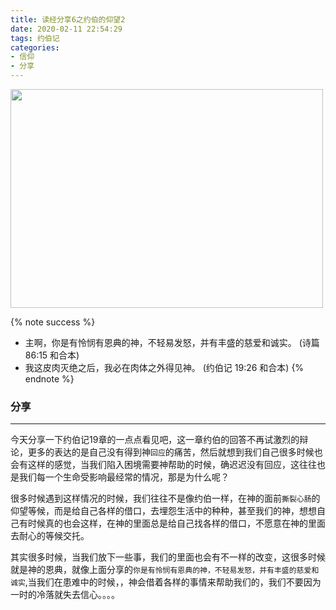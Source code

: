 ```yaml
---
title: 读经分享6之约伯的仰望2
date: 2020-02-11 22:54:29
tags: 约伯记
categories:
- 信仰
- 分享
---
```

<img src="https://blog-1257711631.cos.ap-nanjing.myqcloud.com/IMG_0015.JPG" width=500 height=350>


{% note success %}
* 主啊，你是有怜悯有恩典的神，不轻易发怒，并有丰盛的慈爱和诚实。
                        (诗篇 86:15 和合本)
* 我这皮肉灭绝之后，我必在肉体之外得见神。
                        (约伯记 19:26 和合本)
{% endnote %}

### 分享
***

今天分享一下约伯记19章的一点点看见吧，这一章约伯的回答不再试激烈的辩论，更多的表达的是自己没有得到神`回应`的痛苦，然后就想到我们自己很多时候也会有这样的感觉，当我们陷入困境需要神帮助的时候，确迟迟没有回应，这往往也是我们每一个生命受影响最经常的情况，那是为什么呢？

很多时候遇到这样情况的时候，我们往往不是像约伯一样，在神的面前`撕裂心肠`的仰望等候，而是给自己各样的借口，去埋怨生活中的种种，甚至我们的神，想想自己有时候真的也会这样，在神的里面总是给自己找各样的借口，不愿意在神的里面去耐心的等候交托。

其实很多时候，当我们放下一些事，我们的里面也会有不一样的改变，这很多时候就是神的恩典，就像上面分享的`你是有怜悯有恩典的神，不轻易发怒，并有丰盛的慈爱和诚实`,当我们在患难中的时候，，神会借着各样的事情来帮助我们的，我们不要因为一时的冷落就失去信心。。。。
